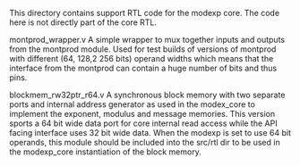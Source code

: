 This directory contains support RTL code for the modexp core. The code
here is not directly part of the core RTL.

montprod_wrapper.v
  A simple wrapper to mux together inputs and outputs from the montprod
  module. Used for test builds of versions of montprod with different
  (64, 128,2 256 bits) operand widths which means that the interface
  from the montprod can contain a huge number of bits and thus pins.


blockmem_rw32ptr_r64.v
  A synchronous block memory with two separate ports and internal
  address generator as used in the modex_core to implement the exponent,
  modulus and message memories. This version sports a 64 bit wide data
  port for core internal read access while the API facing interface uses
  32 bit wide data. When the modexp is set to use 64 bit operands, this
  module should be included into the src/rtl dir to be used in the
  modexp_core instantiation of the block memory.
